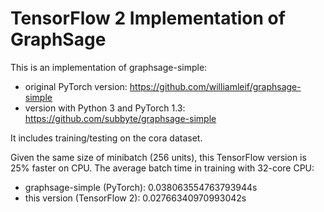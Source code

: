 # TensorFlow 2 Implementation of GraphSage

This is an implementation of graphsage-simple:
- original PyTorch version: https://github.com/williamleif/graphsage-simple
- version with Python 3 and PyTorch 1.3: https://github.com/subbyte/graphsage-simple

It includes training/testing on the cora dataset.

Given the same size of minibatch (256 units), this TensorFlow version is 25% faster on CPU. The average batch time in training with 32-core CPU:
- graphsage-simple (PyTorch): 0.038063554763793944s
- this version (TensorFlow 2): 0.02766340970993042s

